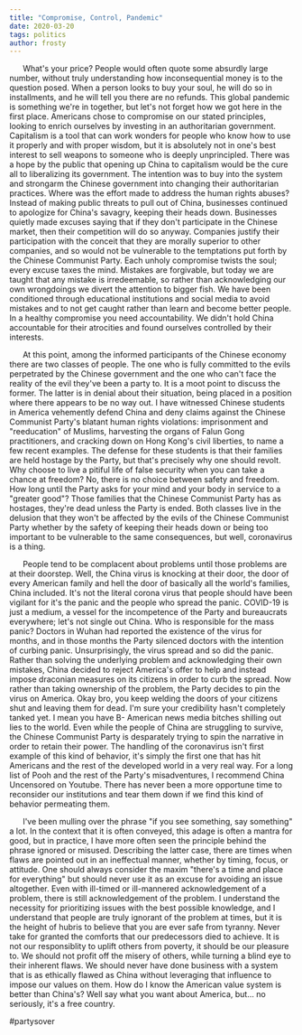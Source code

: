 ```yaml
---
title: "Compromise, Control, Pandemic"
date: 2020-03-20
tags: politics
author: frosty
---
```

&nbsp;&nbsp;&nbsp;&nbsp;&nbsp;&nbsp;What's your price? People would often quote some absurdly large number, without truly understanding how inconsequential money is to the question posed. When a person looks to buy your soul, he will do so in installments, and he will tell you there are no refunds. This global pandemic is something we're in together, but let's not forget how we got here in the first place. Americans chose to compromise on our stated principles, looking to enrich ourselves by investing in an authoritarian government. Capitalism is a tool that can work wonders for people who know how to use it properly and with proper wisdom, but it is absolutely not in one's best interest to sell weapons to someone who is deeply unprincipled. There was a hope by the public that opening up China to capitalism would be the cure all to liberalizing its government. The intention was to buy into the system and strongarm the Chinese government into changing their authoritarian practices. Where was the effort made to address the human rights abuses? Instead of making public threats to pull out of China, businesses continued to apologize for China's savagry, keeping their heads down. Businesses quietly made excuses saying that if they don't participate in the Chinese market, then their competition will do so anyway. Companies justify their participation with the conceit that they are morally superior to other companies, and so would not be vulnerable to the temptations put forth by the Chinese Communist Party. Each unholy compromise twists the soul; every excuse taxes the mind. Mistakes are forgivable, but today we are taught that any mistake is irredeemable, so rather than acknowledging our own wrongdoings we divert the attention to bigger fish. We have been conditioned through educational institutions and social media to avoid mistakes and to not get caught rather than learn and become better people. In a healthy compromise you need accountability. We didn't hold China accountable for their atrocities and found ourselves controlled by their interests.

&nbsp;&nbsp;&nbsp;&nbsp;&nbsp;&nbsp;At this point, among the informed participants of the Chinese economy there are two classes of people. The one who is fully committed to the evils perpetrated by the Chinese government and the one who can't face the reality of the evil they've been a party to. It is a moot point to discuss the former. The latter is in denial about their situation, being placed in a position where there appears to be no way out. I have witnessed Chinese students in America vehemently defend China and deny claims against the Chinese Communist Party's blatant human rights violations: imprisonment and "reeducation" of Muslims, harvesting the organs of Falun Gong practitioners, and cracking down on Hong Kong's civil liberties, to name a few recent examples. The defense for these students is that their families are held hostage by the Party, but that's precisely why one should revolt. Why choose to live a pitiful life of false security when you can take a chance at freedom? No, there is no choice between safety and freedom. How long until the Party asks for your mind and your body in service to a "greater good"? Those families that the Chinese Communist Party has as hostages, they're dead unless the Party is ended. Both classes live in the delusion that they won't be affected by the evils of the Chinese Communist Party whether by the safety of keeping their heads down or being too important to be vulnerable to the same consequences, but well, coronavirus is a thing.

&nbsp;&nbsp;&nbsp;&nbsp;&nbsp;&nbsp;People tend to be complacent about problems until those problems are at their doorstep. Well, the China virus is knocking at their door, the door of every American family and hell the door of basically all the world's families, China included. It's not the literal corona virus that people should have been vigilant for it's the panic and the people who spread the panic. COVID-19 is just a medium, a vessel for the incompetence of the Party and bureaucrats everywhere; let's not single out China. Who is responsible for the mass panic? Doctors in Wuhan had reported the existence of the virus for months, and in those months the Party silenced doctors with the intention of curbing panic. Unsurprisingly, the virus spread and so did the panic. Rather than solving the underlying problem and acknowledging their own mistakes, China decided to reject America's offer to help and instead impose draconian measures on its citizens in order to curb the spread. Now rather than taking ownership of the problem, the Party decides to pin the virus on America. Okay bro, you keep welding the doors of your citizens shut and leaving them for dead. I'm sure your credibility hasn't completely tanked yet. I mean you have B- American news media bitches shilling out lies to the world. Even while the people of China are struggling to survive, the Chinese Communist Party is desparately trying to spin the narrative in order to retain their power. The handling of the coronavirus isn't first example of this kind of behavior, it's simply the first one that has hit Americans and the rest of the developed world in a very real way. For a long list of Pooh and the rest of the Party's misadventures, I recommend China Uncensored on Youtube. There has never been a more opportune time to reconsider our institutions and tear them down if we find this kind of behavior permeating them.

&nbsp;&nbsp;&nbsp;&nbsp;&nbsp;&nbsp;I've been mulling over the phrase "if you see something, say something" a lot. In the context that it is often conveyed, this adage is often a mantra for good, but in practice, I have more often seen the principle behind the phrase ignored or misused. Describing the latter case, there are times when flaws are pointed out in an ineffectual manner, whether by timing, focus, or attitude. One should always consider the maxim "there's a time and place for everything" but should never use it as an excuse for avoiding an issue altogether. Even with ill-timed or ill-mannered acknowledgement of a problem, there is still acknowledgement of the problem. I understand the necessity for prioritizing issues with the best possible knowledge, and I understand that people are truly ignorant of the problem at times, but it is the height of hubris to believe that you are ever safe from tyranny. Never take for granted the comforts that our predecessors died to achieve. It is not our responsiblity to uplift others from poverty, it should be our pleasure to. We should not profit off the misery of others, while turning a blind eye to their inherent flaws. We should never have done business with a system that is as ethically flawed as China without leveraging that influence to impose our values on them. How do I know the American value system is better than China's? Well say what you want about America, but... no seriously, it's a free country.

#partysover
